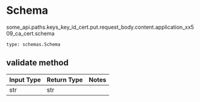 # Schema
some_api.paths.keys_key_id_cert.put.request_body.content.application_xx509_ca_cert.schema
```
type: schemas.Schema
```

## validate method
Input Type | Return Type | Notes
------------ | ------------- | -------------
str | str |

